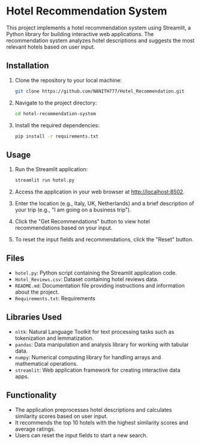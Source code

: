 # Hotel Recommendation System

This project implements a hotel recommendation system using Streamlit, a Python library for building interactive web applications. The recommendation system analyzes hotel descriptions and suggests the most relevant hotels based on user input.

## Installation

1. Clone the repository to your local machine:

    ```bash
    git clone https://github.com/NANITH777/Hotel_Recommendation.git
    ```

2. Navigate to the project directory:

    ```bash
    cd hotel-recommendation-system
    ```

3. Install the required dependencies:

    ```bash
    pip install -r requirements.txt
    ```

## Usage

1. Run the Streamlit application:

    ```bash
    streamlit run hotel.py
    ```

2. Access the application in your web browser at [http://localhost:8502](http://localhost:8502).

3. Enter the location (e.g., Italy, UK, Netherlands) and a brief description of your trip (e.g., "I am going on a business trip").

4. Click the "Get Recommendations" button to view hotel recommendations based on your input.

5. To reset the input fields and recommendations, click the "Reset" button.

## Files

- `hotel.py`: Python script containing the Streamlit application code.
- `Hotel_Reviews.csv`: Dataset containing hotel reviews data.
- `README.md`: Documentation file providing instructions and information about the project.
- `Requirements.txt`: Requirements

## Libraries Used

- `nltk`: Natural Language Toolkit for text processing tasks such as tokenization and lemmatization.
- `pandas`: Data manipulation and analysis library for working with tabular data.
- `numpy`: Numerical computing library for handling arrays and mathematical operations.
- `streamlit`: Web application framework for creating interactive data apps.

## Functionality

- The application preprocesses hotel descriptions and calculates similarity scores based on user input.
- It recommends the top 10 hotels with the highest similarity scores and average ratings.
- Users can reset the input fields to start a new search.

